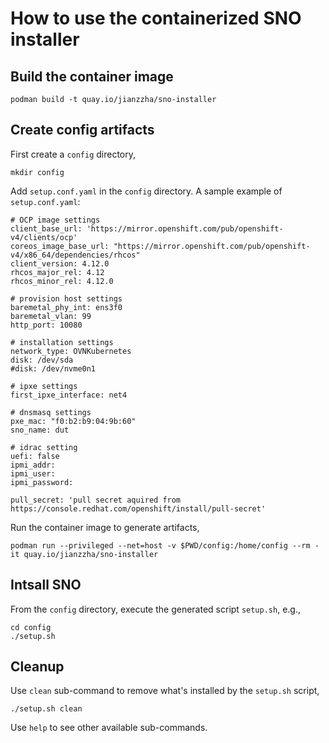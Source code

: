 # How to use the containerized SNO installer

## Build the container image

```
podman build -t quay.io/jianzzha/sno-installer
```

## Create config artifacts 

First create a `config` directory,

```
mkdir config
```

Add `setup.conf.yaml` in the `config` directory. A sample example of `setup.conf.yaml`:

```
# OCP image settings
client_base_url: 'https://mirror.openshift.com/pub/openshift-v4/clients/ocp'
coreos_image_base_url: "https://mirror.openshift.com/pub/openshift-v4/x86_64/dependencies/rhcos"
client_version: 4.12.0
rhcos_major_rel: 4.12
rhcos_minor_rel: 4.12.0

# provision host settings
baremetal_phy_int: ens3f0
baremetal_vlan: 99
http_port: 10080

# installation settings
network_type: OVNKubernetes
disk: /dev/sda
#disk: /dev/nvme0n1

# ipxe settings
first_ipxe_interface: net4

# dnsmasq settings
pxe_mac: "f0:b2:b9:04:9b:60"
sno_name: dut

# idrac setting
uefi: false
ipmi_addr:
ipmi_user: 
ipmi_password:

pull_secret: 'pull secret aquired from https://console.redhat.com/openshift/install/pull-secret'
```

Run the container image to generate artifacts,

```
podman run --privileged --net=host -v $PWD/config:/home/config --rm -it quay.io/jianzzha/sno-installer
```

## Intsall SNO

From the `config` directory, execute the generated script `setup.sh`, e.g.,

```
cd config
./setup.sh
```

## Cleanup

Use `clean` sub-command to remove what's installed by the `setup.sh` script,

```
./setup.sh clean
```

Use `help` to see other available sub-commands.

